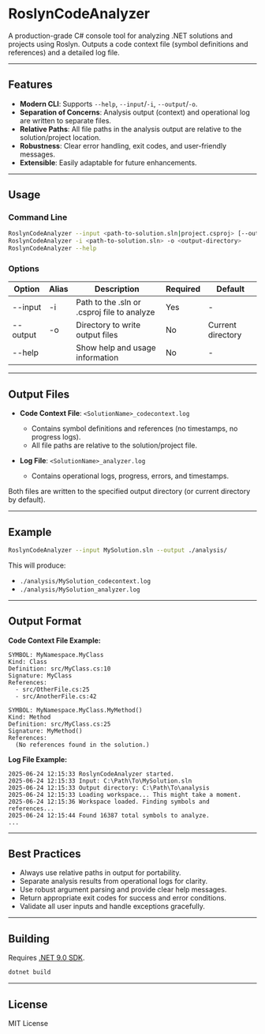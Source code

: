 # RoslynCodeAnalyzer

A production-grade C# console tool for analyzing .NET solutions and projects using Roslyn. Outputs a code context file (symbol definitions and references) and a detailed log file.

---

## Features

- **Modern CLI**: Supports `--help`, `--input`/`-i`, `--output`/`-o`.
- **Separation of Concerns**: Analysis output (context) and operational log are written to separate files.
- **Relative Paths**: All file paths in the analysis output are relative to the solution/project location.
- **Robustness**: Clear error handling, exit codes, and user-friendly messages.
- **Extensible**: Easily adaptable for future enhancements.

---

## Usage

### Command Line

```sh
RoslynCodeAnalyzer --input <path-to-solution.sln|project.csproj> [--output <output-directory>]
RoslynCodeAnalyzer -i <path-to-solution.sln> -o <output-directory>
RoslynCodeAnalyzer --help
```

### Options

| Option            | Alias | Description                                                      | Required | Default                |
|-------------------|-------|------------------------------------------------------------------|----------|------------------------|
| --input           | -i    | Path to the .sln or .csproj file to analyze                      | Yes      | -                      |
| --output          | -o    | Directory to write output files                                  | No       | Current directory      |
| --help            |       | Show help and usage information                                  | No       | -                      |

---

## Output Files

- **Code Context File**: `<SolutionName>_codecontext.log`
  - Contains symbol definitions and references (no timestamps, no progress logs).
  - All file paths are relative to the solution/project file.

- **Log File**: `<SolutionName>_analyzer.log`
  - Contains operational logs, progress, errors, and timestamps.

Both files are written to the specified output directory (or current directory by default).

---

## Example

```sh
RoslynCodeAnalyzer --input MySolution.sln --output ./analysis/
```

This will produce:
- `./analysis/MySolution_codecontext.log`
- `./analysis/MySolution_analyzer.log`

---

## Output Format

**Code Context File Example:**
```
SYMBOL: MyNamespace.MyClass
Kind: Class
Definition: src/MyClass.cs:10
Signature: MyClass
References:
  - src/OtherFile.cs:25
  - src/AnotherFile.cs:42

SYMBOL: MyNamespace.MyClass.MyMethod()
Kind: Method
Definition: src/MyClass.cs:25
Signature: MyMethod()
References:
  (No references found in the solution.)
```

**Log File Example:**
```
2025-06-24 12:15:33 RoslynCodeAnalyzer started.
2025-06-24 12:15:33 Input: C:\Path\To\MySolution.sln
2025-06-24 12:15:33 Output directory: C:\Path\To\analysis
2025-06-24 12:15:33 Loading workspace... This might take a moment.
2025-06-24 12:15:36 Workspace loaded. Finding symbols and references...
2025-06-24 12:15:44 Found 16387 total symbols to analyze.
...
```

---

## Best Practices

- Always use relative paths in output for portability.
- Separate analysis results from operational logs for clarity.
- Use robust argument parsing and provide clear help messages.
- Return appropriate exit codes for success and error conditions.
- Validate all user inputs and handle exceptions gracefully.

---

## Building

Requires [.NET 9.0 SDK](https://dotnet.microsoft.com/).

```sh
dotnet build
```

---

## License

MIT License
